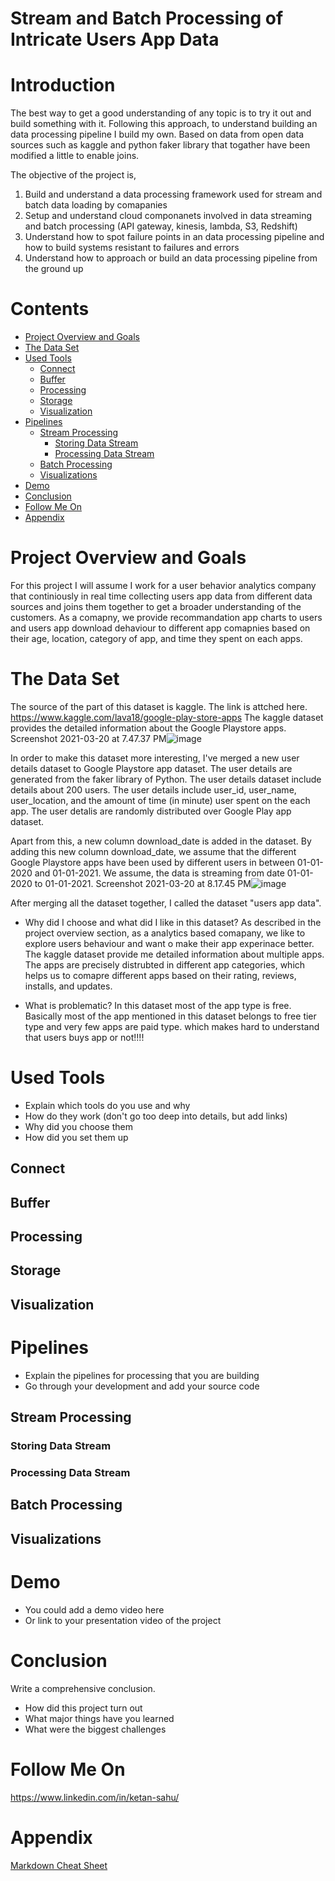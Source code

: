 ##

# Stream and Batch Processing of Intricate Users App Data

# Introduction
The best way to get a good understanding of any topic is to try it out and build something with it. Following this approach, to understand building an data processing pipeline I build my own. Based on data from open data sources such as kaggle and python faker library that togather have been modified a little to enable joins.

The objective of the project is,
1. Build and understand a data processing framework used for stream and batch data loading by comapanies
2. Setup and understand cloud componanets involved in data streaming and batch processing (API gateway, kinesis, lambda, S3, Redshift)
3. Understand how to spot failure points in an data processing pipeline and how to build systems resistant to failures and errors
4. Understand how to approach or build an data processing pipeline from the ground up

# Contents
- [Project Overview and Goals](#Project-Overview-and-Goals)
- [The Data Set](#the-data-set)
- [Used Tools](#used-tools)
  - [Connect](#connect)
  - [Buffer](#buffer)
  - [Processing](#processing)
  - [Storage](#storage)
  - [Visualization](#visualization)
- [Pipelines](#pipelines)
  - [Stream Processing](#stream-processing)
    - [Storing Data Stream](#storing-data-stream)
    - [Processing Data Stream](#processing-data-stream)
  - [Batch Processing](#batch-processing)
  - [Visualizations](#visualizations)
- [Demo](#demo)
- [Conclusion](#conclusion)
- [Follow Me On](#follow-me-on)
- [Appendix](#appendix)


# Project Overview and Goals
For this project I will assume I work for a user behavior analytics company that continiously in real time collecting users app data from different data sources and joins them together to get a broader understanding of the customers. As a comapny, we provide recommandation app charts to users and users app download dehaviour to different app comapnies based on their age, location, category of app, and time they spent on each apps. 

# The Data Set
The source of the part of this dataset is kaggle. The link is attched here. https://www.kaggle.com/lava18/google-play-store-apps
The kaggle dataset provides the detailed information about the Google Playstore apps.
Screenshot 2021-03-20 at 7.47.37 PM![image](https://user-images.githubusercontent.com/36641367/111882339-58fd1900-89b5-11eb-9ff3-3cdec7dd34a4.png)

In order to make this dataset more interesting, I've merged a new user details dataset to Google Playstore app dataset. The user details are generated from the faker library of Python.
The user details dataset include details about 200 users. The user details include user_id, user_name, user_location, and the amount of time (in minute) user spent on the each app. The user detalis are randomly distributed over Google Play app dataset. 

Apart from this, a new column download_date is added in the dataset. By adding this new column download_date, we assume that the different Google Playstore apps have been used by different users in between 01-01-2020 and 01-01-2021. We assume, the data is streaming from date 01-01-2020 to 01-01-2021.
Screenshot 2021-03-20 at 8.17.45 PM![image](https://user-images.githubusercontent.com/36641367/111883131-aed3c000-89b9-11eb-87cc-85be9ae0e730.png)

After merging all the dataset together, I called the dataset "users app data".

- Why did I choose and what did I like in this dataset?
As described in the project overview section, as a analytics based comapany, we like to explore users behaviour and want o make their app experinace better. The kaggle dataset provide me detailed information about multiple apps. The apps are precisely distrubted in different app categories, which helps us to comapre different apps based on their rating, reviews, installs, and updates. 

- What is problematic?
In this dataset most of the app type is free. Basically most of the app mentioned in this dataset belongs to free tier type and very few apps are paid type. which makes hard to understand that users buys app or not!!!!

# Used Tools
- Explain which tools do you use and why
- How do they work (don't go too deep into details, but add links)
- Why did you choose them
- How did you set them up

## Connect
## Buffer
## Processing
## Storage
## Visualization

# Pipelines
- Explain the pipelines for processing that you are building
- Go through your development and add your source code

## Stream Processing
### Storing Data Stream
### Processing Data Stream
## Batch Processing
## Visualizations

# Demo
- You could add a demo video here
- Or link to your presentation video of the project

# Conclusion
Write a comprehensive conclusion.
- How did this project turn out
- What major things have you learned
- What were the biggest challenges

# Follow Me On
https://www.linkedin.com/in/ketan-sahu/

# Appendix

[Markdown Cheat Sheet](https://github.com/adam-p/markdown-here/wiki/Markdown-Cheatsheet)
